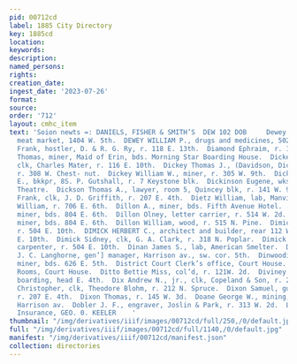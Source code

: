 ```yaml
---
pid: 00712cd
label: 1885 City Directory
key: 1885cd
location: 
keywords: 
description: 
named_persons: 
rights: 
creation_date: 
ingest_date: '2023-07-26'
format: 
source: 
order: '712'
layout: cmhc_item
text: 'Soion newts =: DANIELS, FISHER & SMITH’S  DEW 102 DOB     Dewey George T.,
  meat market, 1404 W. 5th.  DEWEY WILLIAM P., drugs and medicines, 502 Harrison av.  Dewitt
  Frank, hostler, D. & R. G. Ry, r. 118 E. 13th.  Diamond Ephraim, r. 130 HB. 3d.  Diamond
  Thomas, miner, Maid of Erin, bds. Morning Star Boarding House.  Dickerson Lou M.,
  clk, Charles Mater, r. 116 E. 10th.  Dickey Thomas J., (Davidson, Dickey & Gay,)
  r. 308 W. Chest- nut.  Dickey William W., miner, r. 305 W. 9th.  Dickinson Charles
  E., bkkpr, 8S. P. Gutshall, r. 7 Keystone blk.  Dickinson Eugene, wks. Standard
  Theatre.  Dickson Thomas A., lawyer, room 5, Quincey blk, r. 141 W. 9th.  Diehm
  Frank, clk, J. D. Griffith, r. 207 E. 4th.  Dietz William, lab, Manville Smelter.  Dillehay
  William, r. 706 E. 6th.  Dillon A., miner, bds. Fifth Avenue Hotel.  Dillon Luke,
  miner, bds. 804 E. 6th.  Dillon Olney, letter carrier, r. 514 W. 2d.  Dillon Philip,
  miner, bds. 804 E. 6th.  Dillon William, wood, r. 515 N. Pine.  Dimick KE. H. Mrs.,
  r. 504 E. 10th.  DIMICK HERBERT C., architect and builder, rear 112 W, 5th, r. 422
  E. 10th.  Dimick Sidney, clk, G. A. Clark, r. 318 N. Poplar.  Dimick Wilbur C.,
  carpenter, r. 504 E. 10th.  Dinan James S., lab, American Smelter.  DINERO MINE,
  J. C. Langhorne, gen’] manager, Harrison av., sw. cor. 5th.  Dinwoodie William,
  miner, bds. 626 E. 5th.  District Court Clerk’s office, Court House.  District Court
  Rooms, Court House.  Ditto Bettie Miss, col’d, r. 121W. 2d.  Diviney Mary Mrs.,
  boarding, head E. 4th.  Dix Andrew N., jr., clk, Copeland & Son, r. 212 N. Spruce.  Dix
  Christopher, clk, Theodore Blohm, r. 212 N. Spruce.  Dixon Samuel, guard, jail,
  r. 207 E. 4th.  Dixon Thomas, r. 145 W. 3d.  Doane George W., mining, r. rear 812
  Harrison av.  Dobler J. F., engraver, Joslin & Park, r. 313 W. 2d.  Life and Accident
  Insurance, GEO. 0. KEELER    '
thumbnail: "/img/derivatives/iiif/images/00712cd/full/250,/0/default.jpg"
full: "/img/derivatives/iiif/images/00712cd/full/1140,/0/default.jpg"
manifest: "/img/derivatives/iiif/00712cd/manifest.json"
collection: directories
---
```

